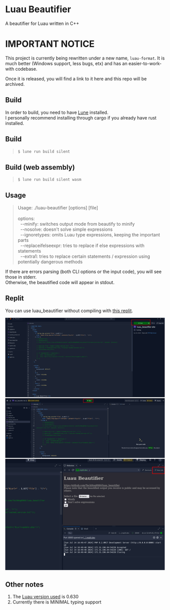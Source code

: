 # Luau Beautifier

A beautifier for Luau written in C++

# IMPORTANT NOTICE

This project is currently being rewritten under a new name, `luau-format`. It is much better (Windows support, less bugs, etx) and has an easier-to-work-with codebase.

Once it is released, you will find a link to it here and this repo will be archived.

## Build
In order to build, you need to have [Lune](https://lune-org.github.io) installed.<br>
I personally recommend installing through cargo if you already have rust installed.

## Build
> ```sh
> $ lune run build silent
> ```

## Build (web assembly)
> ```sh
> $ lune run build silent wasm
> ```

## Usage
> Usage: ./luau-beautifier [options] [file]
> <br></br>
> options:<br>
> &nbsp;&nbsp;--minify: switches output mode from beautify to minify<br>
> &nbsp;&nbsp;--nosolve: doesn't solve simple expressions<br>
> &nbsp;&nbsp;--ignoretypes: omits Luau type expressions, keeping the important parts<br>
> &nbsp;&nbsp;--replaceifelseexpr: tries to replace if else expressions with statements<br>
> &nbsp;&nbsp;--extra1: tries to replace certain statements / expression using potentially dangerous methods

If there are errors parsing (both CLI options or the input code), you will see those in stderr.<br>
Otherwise, the beautified code will appear in stdout.

## Replit
You can use luau_beautifier without compiling with [this replit](https://replit.com/@TechHog/luaubeautifier-site).

![](assets/replit1.png)
![](assets/replit2.png)
![](assets/replit3.png)


## Other notes
1. The [Luau version used](https://github.com/luau-lang/luau/releases/tag/0.630) is 0.630
2. Currently there is MINIMAL typing support